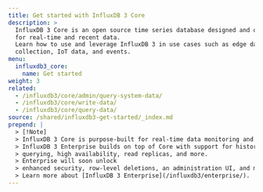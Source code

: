 ```yaml
---
title: Get started with InfluxDB 3 Core
description: >
  InfluxDB 3 Core is an open source time series database designed and optimized
  for real-time and recent data.
  Learn how to use and leverage InfluxDB 3 in use cases such as edge data
  collection, IoT data, and events.
menu:
  influxdb3_core:
    name: Get started
weight: 3 
related:
  - /influxdb3/core/admin/query-system-data/
  - /influxdb3/core/write-data/
  - /influxdb3/core/query-data/
source: /shared/influxdb3-get-started/_index.md
prepend: |
  > [!Note] 
  > InfluxDB 3 Core is purpose-built for real-time data monitoring and recent data.
  > InfluxDB 3 Enterprise builds on top of Core with support for historical data
  > querying, high availability, read replicas, and more.
  > Enterprise will soon unlock
  > enhanced security, row-level deletions, an administration UI, and more.
  > Learn more about [InfluxDB 3 Enterprise](/influxdb3/enterprise/).
---
```


<!-- 
The content of this page is at
// SOURCE content/shared/influxdb3-get-started/_index.md
-->
